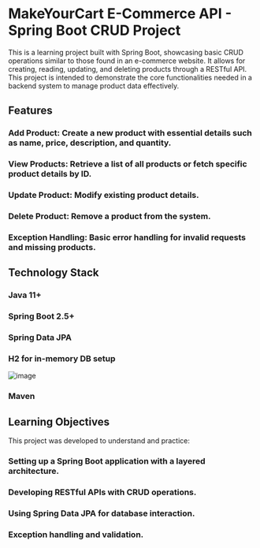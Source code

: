 # MakeYourCart E-Commerce API - Spring Boot CRUD Project
This is a learning project built with Spring Boot, showcasing basic CRUD operations similar to those found in an e-commerce website. It allows for creating, reading, updating, and deleting products through a RESTful API. This project is intended to demonstrate the core functionalities needed in a backend system to manage product data effectively.

## Features
### Add Product: Create a new product with essential details such as name, price, description, and quantity.
### View Products: Retrieve a list of all products or fetch specific product details by ID.
### Update Product: Modify existing product details.
### Delete Product: Remove a product from the system.
### Exception Handling: Basic error handling for invalid requests and missing products.

## Technology Stack
### Java 11+
### Spring Boot 2.5+
### Spring Data JPA
### H2 for in-memory DB setup
![image](https://github.com/user-attachments/assets/60b70eff-91bc-4185-86c4-3e8d8b7b956a)

### Maven

## Learning Objectives
This project was developed to understand and practice:

### Setting up a Spring Boot application with a layered architecture.
### Developing RESTful APIs with CRUD operations.
### Using Spring Data JPA for database interaction.
### Exception handling and validation.
